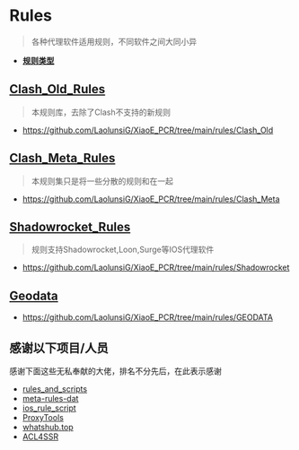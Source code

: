 # Rules
> 各种代理软件适用规则，不同软件之间大同小异
- [**规则类型**](https://raw.githubusercontent.com/LaolunsiG/XiaoE_PCR/main/rules/%E8%A7%84%E5%88%99%E7%B1%BB%E5%9E%8B.md)

## [Clash_Old_Rules](https://github.com/LaolunsiG/XiaoE_PCR/tree/main/rules/Clash_Old)
> 本规则库，去除了Clash不支持的新规则
- https://github.com/LaolunsiG/XiaoE_PCR/tree/main/rules/Clash_Old
## [Clash_Meta_Rules](https://github.com/LaolunsiG/XiaoE_PCR/tree/main/rules/Clash_Meta)
> 本规则集只是将一些分散的规则和在一起
- https://github.com/LaolunsiG/XiaoE_PCR/tree/main/rules/Clash_Meta
## [Shadowrocket_Rules](https://github.com/LaolunsiG/XiaoE_PCR/tree/main/rules/Shadowrocket)
> 规则支持Shadowrocket,Loon,Surge等IOS代理软件
- https://github.com/LaolunsiG/XiaoE_PCR/tree/main/rules/Shadowrocket
## [Geodata](https://github.com/LaolunsiG/XiaoE_PCR/tree/main/rules/GEODATA)
- https://github.com/LaolunsiG/XiaoE_PCR/tree/main/rules/GEODATA

## 感谢以下项目/人员
感谢下面这些无私奉献的大佬，排名不分先后，在此表示感谢
- [rules_and_scripts](https://github.com/zhiqiang02/rules_and_scripts)
- [meta-rules-dat](https://github.com/MetaCubeX/meta-rules-dat)
- [ios_rule_script](https://github.com/blackmatrix7/ios_rule_script/)
- [ProxyTools](https://github.com/mphin/ProxyTools)
- [whatshub.top](https://whatshub.top/)
- [ACL4SSR](https://github.com/ACL4SSR/ACL4SSR)


